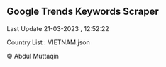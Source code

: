 

## Google Trends Keywords Scraper 
 
Last Update 21-03-2023 , 12:52:22

Country List :
VIETNAM.json



© Abdul Muttaqin 
